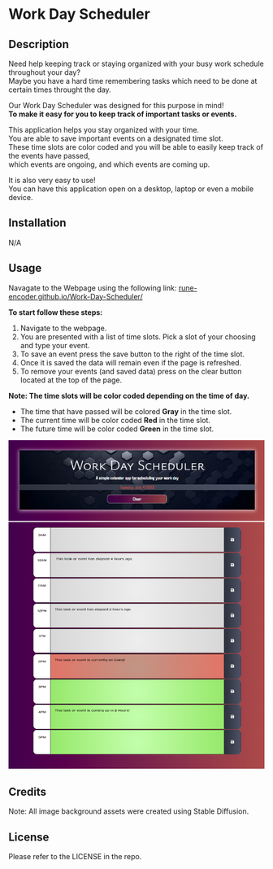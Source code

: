 # Work Day Scheduler

## Description

Need help keeping track or staying organized with your busy work schedule throughout your day?  
Maybe you have a hard time remembering tasks which need to be done at certain times throught the day.  

Our Work Day Scheduler was designed for this purpose in mind!  
**To make it easy for you to keep track of important tasks or events.**

This application helps you stay organized with your time.  
You are able to save important events on a designated time slot.  
These time slots are color coded and you will be able to easily keep track of the events have passed,  
which events are ongoing, and which events are coming up. 

It is also very easy to use!  
You can have this application open on a desktop, laptop or even a mobile device.

## Installation

N/A

## Usage

Navagate to the Webpage using the following link: [rune-encoder.github.io/Work-Day-Scheduler/](https://rune-encoder.github.io/Work-Day-Scheduler/)

**To start follow these steps:**

1. Navigate to the webpage.
2. You are presented with a list of time slots. Pick a slot of your choosing and type your event.
3. To save an event press the save button to the right of the time slot. 
4. Once it is saved the data will remain even if the page is refreshed. 
5. To remove your events (and saved data) press on the clear button located at the top of the page.

**Note: The time slots will be color coded depending on the time of day.**  
- The time that have passed will be colored **Gray** in the time slot.
- The current time will be color coded **Red** in the time slot.
- The future time will be color coded **Green** in the time slot.

![Screenshot of Homepage](/assets/Screenshot%20Work%20Day%20Scheduler.png)

## Credits

Note: All image background assets were created using Stable Diffusion.

## License

Please refer to the LICENSE in the repo.
